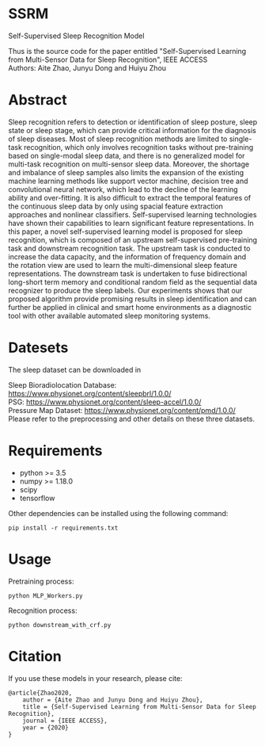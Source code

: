 # SSRM
Self-Supervised Sleep Recognition Model

Thus is the source code for the paper entitled "Self-Supervised Learning from Multi-Sensor Data for Sleep Recognition", IEEE ACCESS  
Authors: Aite Zhao, Junyu Dong and Huiyu Zhou

# Abstract
Sleep recognition refers to detection or identification of sleep posture, sleep state or sleep stage, which can provide critical information for the diagnosis of sleep diseases. Most of sleep recognition methods are limited to single-task recognition, which only involves recognition tasks without pre-training based on single-modal sleep data, and there is no generalized model for multi-task recognition on multi-sensor sleep data. Moreover, the shortage and imbalance of sleep samples also limits the expansion of the existing machine learning methods like support vector machine, decision tree and convolutional neural network, which lead to the decline of the learning ability and over-fitting. It is also difficult to extract the temporal features of the continuous sleep data by only using spacial feature extraction approaches and nonlinear classifiers. Self-supervised learning technologies have shown their capabilities to learn significant feature representations. In this paper, a novel self-supervised learning model is proposed for sleep recognition, which is composed of an upstream self-supervised pre-training task and downstream recognition task. The upstream task is conducted to increase the data capacity, and the information of frequency domain and the rotation view are used to learn the multi-dimensional sleep feature representations. The downstream task is undertaken to fuse bidirectional long-short term memory and conditional random field as the sequential data recognizer to produce the sleep labels. Our experiments shows that our proposed algorithm provide promising results in sleep identification and can further be applied in clinical and smart home environments as a diagnostic tool with other available automated sleep monitoring systems.



# Datesets
The sleep dataset can be downloaded in 
 
Sleep Bioradiolocation Database: https://www.physionet.org/content/sleepbrl/1.0.0/  
PSG: https://www.physionet.org/content/sleep-accel/1.0.0/   
Pressure Map Dataset: https://www.physionet.org/content/pmd/1.0.0/  
Please refer to the preprocessing and other details on these three datasets.  

# Requirements
+ python >= 3.5
+ numpy >= 1.18.0
+ scipy
+ tensorflow


Other dependencies can be installed using the following command:
```
pip install -r requirements.txt
```

# Usage
Pretraining process:
```
python MLP_Workers.py
```

Recognition process:
```
python downstream_with_crf.py
```

# Citation
If you use these models in your research, please cite:
```
@article{Zhao2020,  
	author = {Aite Zhao and Junyu Dong and Huiyu Zhou},  
	title = {Self-Supervised Learning from Multi-Sensor Data for Sleep Recognition},  
	journal = {IEEE ACCESS},  
	year = {2020}  
}  
```
